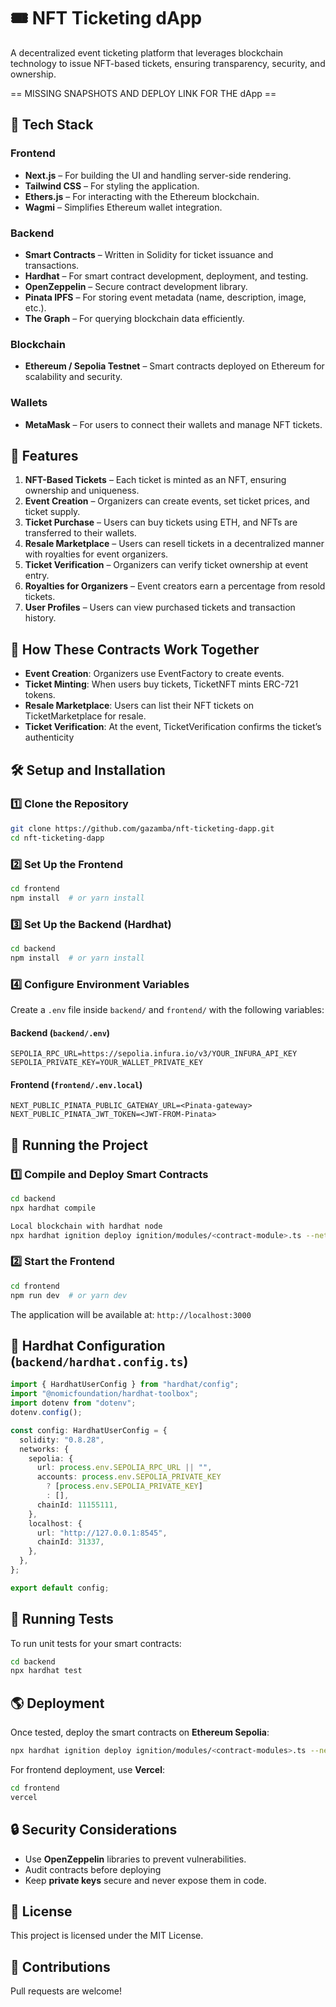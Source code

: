 # 🎟️ NFT Ticketing dApp

A decentralized event ticketing platform that leverages blockchain technology to issue NFT-based tickets, ensuring transparency, security, and ownership.

== MISSING SNAPSHOTS AND DEPLOY LINK FOR THE dApp ==

## 🚀 Tech Stack

### **Frontend**
- **Next.js** – For building the UI and handling server-side rendering.
- **Tailwind CSS** – For styling the application.
- **Ethers.js** – For interacting with the Ethereum blockchain.
- **Wagmi** – Simplifies Ethereum wallet integration.

### **Backend**
- **Smart Contracts** – Written in Solidity for ticket issuance and transactions.
- **Hardhat** – For smart contract development, deployment, and testing.
- **OpenZeppelin** – Secure contract development library.
- **Pinata IPFS** – For storing event metadata (name, description, image, etc.).
- **The Graph** – For querying blockchain data efficiently.

### **Blockchain**
- **Ethereum / Sepolia Testnet** – Smart contracts deployed on Ethereum for scalability and security.

### **Wallets**
- **MetaMask** – For users to connect their wallets and manage NFT tickets.

## 📌 Features

1. **NFT-Based Tickets** – Each ticket is minted as an NFT, ensuring ownership and uniqueness.
2. **Event Creation** – Organizers can create events, set ticket prices, and ticket supply.
3. **Ticket Purchase** – Users can buy tickets using ETH, and NFTs are transferred to their wallets.
4. **Resale Marketplace** – Users can resell tickets in a decentralized manner with royalties for event organizers.
5. **Ticket Verification** – Organizers can verify ticket ownership at event entry.
6. **Royalties for Organizers** – Event creators earn a percentage from resold tickets.
7. **User Profiles** – Users can view purchased tickets and transaction history.

## 🔗 How These Contracts Work Together
- **Event Creation**: Organizers use EventFactory to create events.
- **Ticket Minting**: When users buy tickets, TicketNFT mints ERC-721 tokens.
- **Resale Marketplace**: Users can list their NFT tickets on TicketMarketplace for resale.
- **Ticket Verification**: At the event, TicketVerification confirms the ticket’s authenticity

## 🛠 Setup and Installation

### **1️⃣ Clone the Repository**
```sh
git clone https://github.com/gazamba/nft-ticketing-dapp.git
cd nft-ticketing-dapp
```

### **2️⃣ Set Up the Frontend**
```sh
cd frontend
npm install  # or yarn install
```

### **3️⃣ Set Up the Backend (Hardhat)**
```sh
cd backend
npm install  # or yarn install
```

### **4️⃣ Configure Environment Variables**
Create a `.env` file inside `backend/` and `frontend/` with the following variables:

#### **Backend (`backend/.env`)**
```
SEPOLIA_RPC_URL=https://sepolia.infura.io/v3/YOUR_INFURA_API_KEY
SEPOLIA_PRIVATE_KEY=YOUR_WALLET_PRIVATE_KEY
```

#### **Frontend (`frontend/.env.local`)**
```
NEXT_PUBLIC_PINATA_PUBLIC_GATEWAY_URL=<Pinata-gateway>
NEXT_PUBLIC_PINATA_JWT_TOKEN=<JWT-FROM-Pinata>
```

## 🚀 Running the Project

### **1️⃣ Compile and Deploy Smart Contracts**
```sh
cd backend
npx hardhat compile

Local blockchain with hardhat node
npx hardhat ignition deploy ignition/modules/<contract-module>.ts --network localhost

```

### **2️⃣ Start the Frontend**
```sh
cd frontend
npm run dev  # or yarn dev
```

The application will be available at: `http://localhost:3000`

## 📝 Hardhat Configuration (`backend/hardhat.config.ts`)

```typescript
import { HardhatUserConfig } from "hardhat/config";
import "@nomicfoundation/hardhat-toolbox";
import dotenv from "dotenv";
dotenv.config();

const config: HardhatUserConfig = {
  solidity: "0.8.28",
  networks: {
    sepolia: {
      url: process.env.SEPOLIA_RPC_URL || "",
      accounts: process.env.SEPOLIA_PRIVATE_KEY
        ? [process.env.SEPOLIA_PRIVATE_KEY]
        : [],
      chainId: 11155111,
    },
    localhost: {
      url: "http://127.0.0.1:8545",
      chainId: 31337,
    },
  },
};

export default config;
```

## 🧪 Running Tests

To run unit tests for your smart contracts:
```sh
cd backend
npx hardhat test
```

## 🌎 Deployment

Once tested, deploy the smart contracts on **Ethereum Sepolia**:
```sh
npx hardhat ignition deploy ignition/modules/<contract-modules>.ts --network sepolia
```

For frontend deployment, use **Vercel**:
```sh
cd frontend
vercel
```

## 🔒 Security Considerations
- Use **OpenZeppelin** libraries to prevent vulnerabilities.
- Audit contracts before deploying
- Keep **private keys** secure and never expose them in code.

## 📜 License
This project is licensed under the MIT License.

## 🤝 Contributions
Pull requests are welcome!



